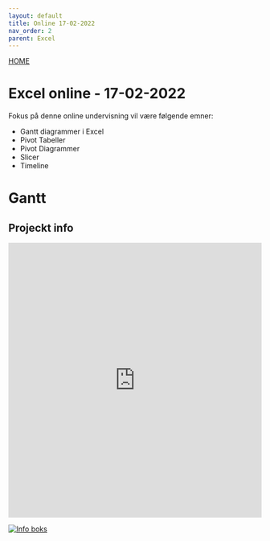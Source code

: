 ```yaml
---
layout: default
title: Online 17-02-2022
nav_order: 2
parent: Excel
---
```

[HOME](../README.md)
# Excel online - 17-02-2022
Fokus på denne online undervisning vil være følgende emner:

- Gantt diagrammer i Excel
- Pivot Tabeller
- Pivot Diagrammer
- Slicer
- Timeline

# Gantt

## Projeckt info
<div style="position: relative; padding-bottom: 108.35073068893529%; height: 0;"><iframe src="https://www.loom.com/embed/a8dc61fb671946f3b9df8f3c25320626" frameborder="0" webkitallowfullscreen mozallowfullscreen allowfullscreen style="position: absolute; top: 0; left: 0; width: 100%; height: 100%;"></iframe></div>

<a href="{https://www.loom.com/embed/a8dc61fb671946f3b9df8f3c25320626}" title="Info boks"><img src="{https://cdn.loom.com/sessions/thumbnails/a8dc61fb671946f3b9df8f3c25320626-with-play.gif}" alt="Info boks" /></a>
